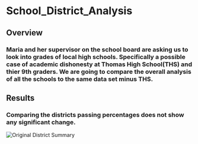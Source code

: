 # School_District_Analysis

## Overview
### Maria and her supervisor on the school board are asking us to look into grades of local high schools. Specifically a possible case of academic dishonesty at Thomas High School(THS) and thier 9th graders. We are going to compare the overall analysis of all the schools to the same data set minus THS.

## Results
### Comparing the districts passing percentages does not show any significant change.
![Original District Summary](http://localhost:8888/view/Documents/GitHub/School_District_Analysis/Resources/Original_District%20Summary.PNG)